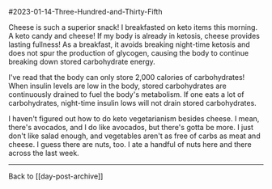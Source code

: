 #2023-01-14-Three-Hundred-and-Thirty-Fifth

Cheese is such a superior snack!  I breakfasted on keto items this morning.  A keto candy and cheese!  If my body is already in ketosis, cheese provides lasting fullness!  As a breakfast, it avoids breaking night-time ketosis and does not spur the production of glycogen, causing the body to continue breaking down stored carbohydrate energy.

I've read that the body can only store 2,000 calories of carbohydrates!  When insulin levels are low in the body, stored carbohydrates are continuously drained to fuel the body's metabolism.  If one eats a lot of carbohydrates, night-time insulin lows will not drain stored carbohydrates.

I haven't figured out how to do keto vegetarianism besides cheese.  I mean, there's avocados, and I do like avocados, but there's gotta be more.  I just don't like salad enough, and vegetables aren't as free of carbs as meat and cheese.  I guess there are nuts, too.  I ate a handful of nuts here and there across the last week.

---
Back to [[day-post-archive]]